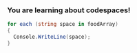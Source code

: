 ### You are learning about codespaces!


``` C#
for each (string space in foodArray)
{
  Console.WriteLine(space);
}
```
